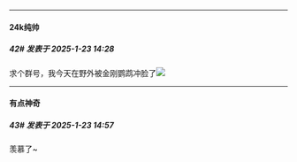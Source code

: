 ﻿
*****

####  24k纯帅  
##### 42#       发表于 2025-1-23 14:28

求个群号，我今天在野外被金刚鹦鹉冲脸了<img src="https://static.saraba1st.com/image/smiley/face2017/001.png" referrerpolicy="no-referrer">


*****

####  有点神奇  
##### 43#       发表于 2025-1-23 14:57

羡慕了~

